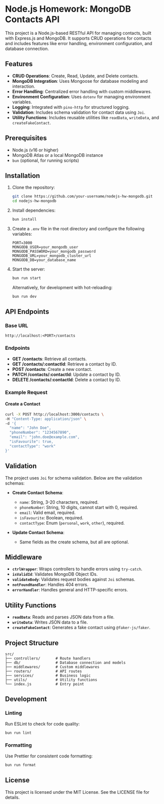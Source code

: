 # Node.js Homework: MongoDB Contacts API

This project is a Node.js-based RESTful API for managing contacts, built with Express.js and MongoDB. It supports CRUD operations for contacts and includes features like error handling, environment configuration, and database connection.

## Features

- **CRUD Operations**: Create, Read, Update, and Delete contacts.
- **MongoDB Integration**: Uses Mongoose for database modeling and interaction.
- **Error Handling**: Centralized error handling with custom middlewares.
- **Environment Configuration**: Uses `dotenv` for managing environment variables.
- **Logging**: Integrated with `pino-http` for structured logging.
- **Validation**: Includes schema validation for contact data using `Joi`.
- **Utility Functions**: Includes reusable utilities like `readData`, `writeData`, and `createFakeContact`.

## Prerequisites

- Node.js (v16 or higher)
- MongoDB Atlas or a local MongoDB instance
- `bun` (optional, for running scripts)

## Installation

1. Clone the repository:

   ```bash
   git clone https://github.com/your-username/nodejs-hw-mongodb.git
   cd nodejs-hw-mongodb
   ```

2. Install dependencies:

   ```bash
   bun install
   ```

3. Create a `.env` file in the root directory and configure the following variables:

   ```env
   PORT=3000
   MONGODB_USER=your_mongodb_user
   MONGODB_PASSWORD=your_mongodb_password
   MONGODB_URL=your_mongodb_cluster_url
   MONGODB_DB=your_database_name
   ```

4. Start the server:

   ```bash
   bun run start
   ```

   Alternatively, for development with hot-reloading:

   ```bash
   bun run dev
   ```

## API Endpoints

### Base URL

```
http://localhost:<PORT>/contacts
```

### Endpoints

- **GET /contacts**: Retrieve all contacts.
- **GET /contacts/:contactId**: Retrieve a contact by ID.
- **POST /contacts**: Create a new contact.
- **PATCH /contacts/:contactId**: Update a contact by ID.
- **DELETE /contacts/:contactId**: Delete a contact by ID.

### Example Request

#### Create a Contact

```bash
curl -X POST http://localhost:3000/contacts \
-H "Content-Type: application/json" \
-d '{
  "name": "John Doe",
  "phoneNumber": "1234567890",
  "email": "john.doe@example.com",
  "isFavourite": true,
  "contactType": "work"
}'
```

## Validation

The project uses `Joi` for schema validation. Below are the validation schemas:

- **Create Contact Schema**:

  - `name`: String, 3-20 characters, required.
  - `phoneNumber`: String, 10 digits, cannot start with 0, required.
  - `email`: Valid email, required.
  - `isFavourite`: Boolean, required.
  - `contactType`: Enum (`personal`, `work`, `other`), required.

- **Update Contact Schema**:
  - Same fields as the create schema, but all are optional.

## Middleware

- **`ctrlWrapper`**: Wraps controllers to handle errors using `try-catch`.
- **`isValidId`**: Validates MongoDB Object IDs.
- **`validateBody`**: Validates request bodies against `Joi` schemas.
- **`notFoundHandler`**: Handles 404 errors.
- **`errorHandler`**: Handles general and HTTP-specific errors.

## Utility Functions

- **`readData`**: Reads and parses JSON data from a file.
- **`writeData`**: Writes JSON data to a file.
- **`createFakeContact`**: Generates a fake contact using `@faker-js/faker`.

## Project Structure

```
src/
├── controllers/       # Route handlers
├── db/                # Database connection and models
├── middlewares/       # Custom middlewares
├── routers/           # API routes
├── services/          # Business logic
├── utils/             # Utility functions
└── index.js           # Entry point
```

## Development

### Linting

Run ESLint to check for code quality:

```bash
bun run lint
```

### Formatting

Use Prettier for consistent code formatting:

```bash
bun run format
```

## License

This project is licensed under the MIT License. See the LICENSE file for details.
